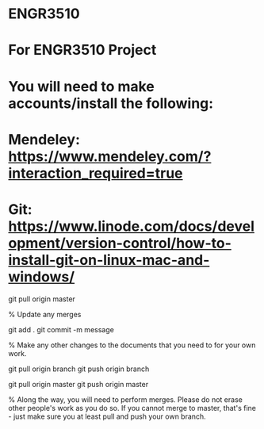 # ENGR3510
# For ENGR3510 Project
# You will need to make accounts/install the following: 
# Mendeley: https://www.mendeley.com/?interaction_required=true
# Git: https://www.linode.com/docs/development/version-control/how-to-install-git-on-linux-mac-and-windows/

git pull origin master 

% Update any merges

git add .
git commit -m message

% Make any other changes to the documents that you need to for your own work.

git pull origin branch
git push origin branch

git pull origin master
git push origin master

% Along the way, you will need to perform merges. Please do not erase other people's work as you do so. If you cannot merge to master, that's fine - just make sure you at least pull and push your own branch.
